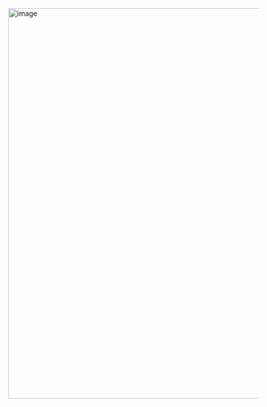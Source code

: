 <img width="612" height="786" alt="image" src="https://github.com/user-attachments/assets/69cf4ac9-cc0a-4dca-aeab-eaf50416c76b" />
